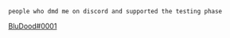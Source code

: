```people who dmd me on discord and supported the testing phase```

<a href= https://github.com/bludood/>BluDood#0001</a>
